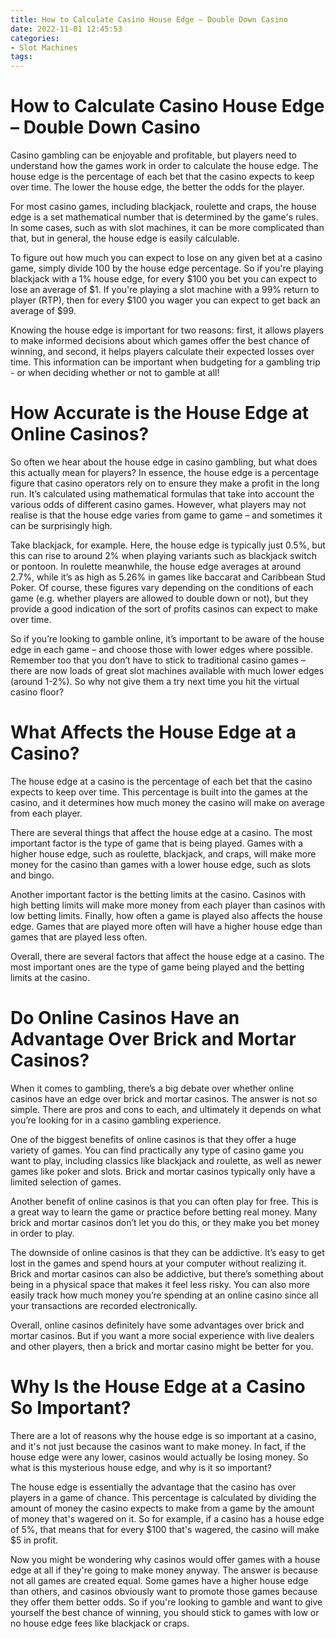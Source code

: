 ```yaml
---
title: How to Calculate Casino House Edge – Double Down Casino
date: 2022-11-01 12:45:53
categories:
- Slot Machines
tags:
---
```



#  How to Calculate Casino House Edge – Double Down Casino

Casino gambling can be enjoyable and profitable, but players need to understand how the games work in order to calculate the house edge. The house edge is the percentage of each bet that the casino expects to keep over time. The lower the house edge, the better the odds for the player.

For most casino games, including blackjack, roulette and craps, the house edge is a set mathematical number that is determined by the game's rules. In some cases, such as with slot machines, it can be more complicated than that, but in general, the house edge is easily calculable.

To figure out how much you can expect to lose on any given bet at a casino game, simply divide 100 by the house edge percentage. So if you're playing blackjack with a 1% house edge, for every $100 you bet you can expect to lose an average of $1. If you're playing a slot machine with a 99% return to player (RTP), then for every $100 you wager you can expect to get back an average of $99.

Knowing the house edge is important for two reasons: first, it allows players to make informed decisions about which games offer the best chance of winning, and second, it helps players calculate their expected losses over time. This information can be important when budgeting for a gambling trip - or when deciding whether or not to gamble at all!

#  How Accurate is the House Edge at Online Casinos?

So often we hear about the house edge in casino gambling, but what does this actually mean for players? In essence, the house edge is a percentage figure that casino operators rely on to ensure they make a profit in the long run. It’s calculated using mathematical formulas that take into account the various odds of different casino games. However, what players may not realise is that the house edge varies from game to game – and sometimes it can be surprisingly high.

Take blackjack, for example. Here, the house edge is typically just 0.5%, but this can rise to around 2% when playing variants such as blackjack switch or pontoon. In roulette meanwhile, the house edge averages at around 2.7%, while it’s as high as 5.26% in games like baccarat and Caribbean Stud Poker. Of course, these figures vary depending on the conditions of each game (e.g. whether players are allowed to double down or not), but they provide a good indication of the sort of profits casinos can expect to make over time.

So if you’re looking to gamble online, it’s important to be aware of the house edge in each game – and choose those with lower edges where possible. Remember too that you don’t have to stick to traditional casino games – there are now loads of great slot machines available with much lower edges (around 1-2%). So why not give them a try next time you hit the virtual casino floor?

#  What Affects the House Edge at a Casino?

The house edge at a casino is the percentage of each bet that the casino expects to keep over time. This percentage is built into the games at the casino, and it determines how much money the casino will make on average from each player.

There are several things that affect the house edge at a casino. The most important factor is the type of game that is being played. Games with a higher house edge, such as roulette, blackjack, and craps, will make more money for the casino than games with a lower house edge, such as slots and bingo.

Another important factor is the betting limits at the casino. Casinos with high betting limits will make more money from each player than casinos with low betting limits. Finally, how often a game is played also affects the house edge. Games that are played more often will have a higher house edge than games that are played less often.

Overall, there are several factors that affect the house edge at a casino. The most important ones are the type of game being played and the betting limits at the casino.

#  Do Online Casinos Have an Advantage Over Brick and Mortar Casinos?

When it comes to gambling, there’s a big debate over whether online casinos have an edge over brick and mortar casinos. The answer is not so simple. There are pros and cons to each, and ultimately it depends on what you’re looking for in a casino gambling experience.

One of the biggest benefits of online casinos is that they offer a huge variety of games. You can find practically any type of casino game you want to play, including classics like blackjack and roulette, as well as newer games like poker and slots. Brick and mortar casinos typically only have a limited selection of games.

Another benefit of online casinos is that you can often play for free. This is a great way to learn the game or practice before betting real money. Many brick and mortar casinos don’t let you do this, or they make you bet money in order to play.

The downside of online casinos is that they can be addictive. It’s easy to get lost in the games and spend hours at your computer without realizing it. Brick and mortar casinos can also be addictive, but there’s something about being in a physical space that makes it feel less risky. You can also more easily track how much money you’re spending at an online casino since all your transactions are recorded electronically.

Overall, online casinos definitely have some advantages over brick and mortar casinos. But if you want a more social experience with live dealers and other players, then a brick and mortar casino might be better for you.

#  Why Is the House Edge at a Casino So Important?

There are a lot of reasons why the house edge is so important at a casino, and it's not just because the casinos want to make money. In fact, if the house edge were any lower, casinos would actually be losing money. So what is this mysterious house edge, and why is it so important?

The house edge is essentially the advantage that the casino has over players in a game of chance. This percentage is calculated by dividing the amount of money the casino expects to make from a game by the amount of money that's wagered on it. So for example, if a casino has a house edge of 5%, that means that for every $100 that's wagered, the casino will make $5 in profit.

Now you might be wondering why casinos would offer games with a house edge at all if they're going to make money anyway. The answer is because not all games are created equal. Some games have a higher house edge than others, and casinos obviously want to promote those games because they offer them better odds. So if you're looking to gamble and want to give yourself the best chance of winning, you should stick to games with low or no house edge fees like blackjack or craps.